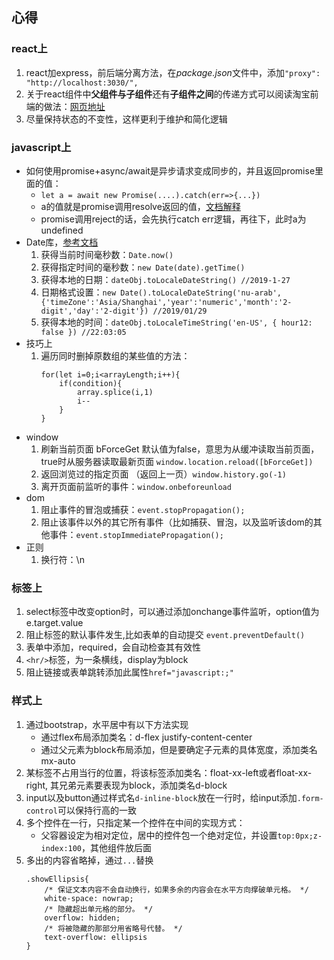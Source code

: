 ## 心得 ##

### react上 ###
1. react加express，前后端分离方法，在*package.json*文件中，添加`"proxy": "http://localhost:3030/",`
1. 关于react组件中**父组件与子组件**还有**子组件之间**的传递方式可以阅读淘宝前端的做法：[网页地址](http://taobaofed.org/blog/2016/11/17/react-components-communication/)
1. 尽量保持状态的不变性，这样更利于维护和简化逻辑

### javascript上 ###
- 如何使用promise+async/await是异步请求变成同步的，并且返回promise里面的值：
    + `let a = await new Promise(....).catch(err=>{...})`
    - a的值就是promise调用resolve返回的值，[文档解释](https://developer.mozilla.org/zh-CN/docs/Web/JavaScript/Reference/Operators/await)
    - promise调用reject的话，会先执行catch err逻辑，再往下，此时a为undefined
- Date库，[参考文档](https://developer.mozilla.org/zh-CN/docs/Web/JavaScript/Reference/Global_Objects/Date)
    1. 获得当前时间毫秒数：`Date.now()`
    1. 获得指定时间的毫秒数：`new Date(date).getTime()` 
    1. 获得本地的日期：`dateObj.toLocaleDateString() //2019-1-27`
    1. 日期格式设置：`new Date().toLocaleDateString('nu-arab',{'timeZone':'Asia/Shanghai','year':'numeric','month':'2-digit','day':'2-digit'}) //2019/01/29`
    1. 获得本地的时间：`dateObj.toLocaleTimeString('en-US', { hour12: false }) //22:03:05`
- 技巧上
    1. 遍历同时删掉原数组的某些值的方法：
        ```
        for(let i=0;i<arrayLength;i++){
            if(condition){
                array.splice(i,1)
                i--
            }
        }
        ```
- window
    1. 刷新当前页面 bForceGet 默认值为false，意思为从缓冲读取当前页面，true时从服务器读取最新页面 `window.location.reload([bForceGet])`
    1. 返回浏览过的指定页面 （返回上一页）`window.history.go(-1)`
    1. 离开页面前监听的事件：`window.onbeforeunload`
- dom
    1. 阻止事件的冒泡或捕获：`event.stopPropagation(); `
    1. 阻止该事件以外的其它所有事件（比如捕获、冒泡，以及监听该dom的其他事件：`event.stopImmediatePropagation();`
- 正则
    1.  换行符：\n


### 标签上 ###
1. select标签中改变option时，可以通过添加onchange事件监听，option值为e.target.value
1. 阻止标签的默认事件发生,比如表单的自动提交 `event.preventDefault()`
1. 表单中添加，required，会自动检查其有效性
1. `<hr/>`标签，为一条横线，display为block
1. 阻止链接或表单跳转添加此属性`href="javascript:;"`

### 样式上 ###
1. 通过bootstrap，水平居中有以下方法实现
    - 通过flex布局添加类名：d-flex justify-content-center
    - 通过父元素为block布局添加，但是要确定子元素的具体宽度，添加类名mx-auto 
1. 某标签不占用当行的位置，将该标签添加类名：float-xx-left或者float-xx-right, 其兄弟元素要表现为block，添加类名d-block
1. input以及button通过样式名`d-inline-block`放在一行时，给input添加`.form-control`可以保持行高的一致
1. 多个控件在一行，只指定某一个控件在中间的实现方式：
    + 父容器设定为相对定位，居中的控件包一个绝对定位，并设置`top:0px;z-index:100`，其他组件放后面
1. 多出的内容省略掉，通过``...``替换
    ```
    .showEllipsis{
        /* 保证文本内容不会自动换行，如果多余的内容会在水平方向撑破单元格。 */
        white-space: nowrap;
        /* 隐藏超出单元格的部分。 */
        overflow: hidden; 
        /* 将被隐藏的那部分用省略号代替。 */
        text-overflow: ellipsis
    }
    ```
    

